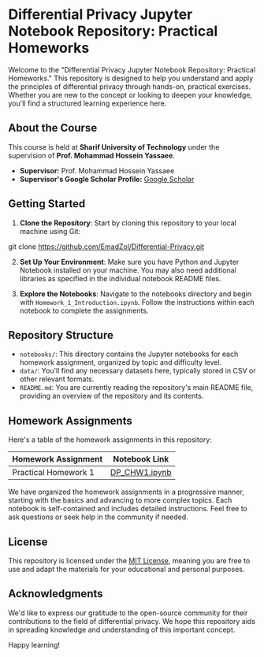 # Differential Privacy Jupyter Notebook Repository: Practical Homeworks

Welcome to the "Differential Privacy Jupyter Notebook Repository: Practical Homeworks." This repository is designed to help you understand and apply the principles of differential privacy through hands-on, practical exercises. Whether you are new to the concept or looking to deepen your knowledge, you'll find a structured learning experience here.

## About the Course

This course is held at **Sharif University of Technology** under the supervision of **Prof. Mohammad Hossein Yassaee**. 

- **Supervisor:** Prof. Mohammad Hossein Yassaee
- **Supervisor's Google Scholar Profile:** [Google Scholar](https://scholar.google.com/citations?user=Y6vuiBUAAAAJ&hl=en)

## Getting Started

1. **Clone the Repository**: Start by cloning this repository to your local machine using Git:


git clone https://github.com/EmadZol/Differential-Privacy.git

2. **Set Up Your Environment**: Make sure you have Python and Jupyter Notebook installed on your machine. You may also need additional libraries as specified in the individual notebook README files.

3. **Explore the Notebooks**: Navigate to the notebooks directory and begin with `Homework_1_Introduction.ipynb`. Follow the instructions within each notebook to complete the assignments.

## Repository Structure

- `notebooks/`: This directory contains the Jupyter notebooks for each homework assignment, organized by topic and difficulty level.
- `data/`: You'll find any necessary datasets here, typically stored in CSV or other relevant formats.
- `README.md`: You are currently reading the repository's main README file, providing an overview of the repository and its contents.

## Homework Assignments

Here's a table of the homework assignments in this repository:

| Homework Assignment  | Notebook Link |
|----------------------|---------------|
| Practical Homework 1 | [DP_CHW1.ipynb](https://github.com/EmadZol/Differential-Privacy/blob/main/DP_CHW1.ipynb) |


We have organized the homework assignments in a progressive manner, starting with the basics and advancing to more complex topics. Each notebook is self-contained and includes detailed instructions. Feel free to ask questions or seek help in the community if needed.


## License

This repository is licensed under the [MIT License](LICENSE), meaning you are free to use and adapt the materials for your educational and personal purposes.

## Acknowledgments

We'd like to express our gratitude to the open-source community for their contributions to the field of differential privacy. We hope this repository aids in spreading knowledge and understanding of this important concept.

Happy learning!

